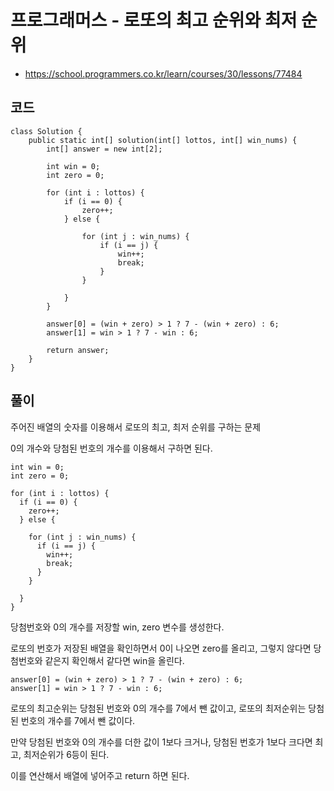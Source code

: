 # 프로그래머스 - 로또의 최고 순위와 최저 순위
- https://school.programmers.co.kr/learn/courses/30/lessons/77484

## 코드
```
class Solution {
	public static int[] solution(int[] lottos, int[] win_nums) {
		int[] answer = new int[2];

		int win = 0;
		int zero = 0;

		for (int i : lottos) {
			if (i == 0) {
				zero++;
			} else {

				for (int j : win_nums) {
					if (i == j) {
						win++;
						break;
					}
				}

			}
		}

		answer[0] = (win + zero) > 1 ? 7 - (win + zero) : 6;
		answer[1] = win > 1 ? 7 - win : 6;

		return answer;
	}
}
```

## 풀이
주어진 배열의 숫자를 이용해서 로또의 최고, 최저 순위를 구하는 문제

0의 개수와 당첨된 번호의 개수를 이용해서 구하면 된다.
```
int win = 0;
int zero = 0;

for (int i : lottos) {
  if (i == 0) {
    zero++;
  } else {

    for (int j : win_nums) {
      if (i == j) {
        win++;
        break;
      }
    }

  }
}
```

당첨번호와 0의 개수를 저장할 win, zero 변수를 생성한다.

로또의 번호가 저장된 배열을 확인하면서 0이 나오면 zero를 올리고,
그렇지 않다면 당첨번호와 같은지 확인해서 같다면 win을 올린다.

```
answer[0] = (win + zero) > 1 ? 7 - (win + zero) : 6;
answer[1] = win > 1 ? 7 - win : 6;
```
로또의 최고순위는 당첨된 번호와 0의 개수를 7에서 뺀 값이고,
로또의 최저순위는 당첨된 번호의 개수를 7에서 뺀 값이다.

만약 당첨된 번호와 0의 개수를 더한 값이 1보다 크거나, 당첨된 번호가 1보다 크다면 최고, 최저순위가 6등이 된다.

이를 연산해서 배열에 넣어주고 return 하면 된다.
